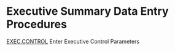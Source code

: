 # Executive Summary Data Entry Procedures

<PageHeader />

[EXEC.CONTROL](EXEC-CONTROL/README.md) Enter Executive Control Parameters

<badge text= "Version 8.10.57" vertical="middle" />

<PageFooter />
